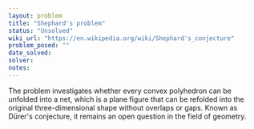 ```yaml
---
layout: problem
title: "Shephard's problem"
status: "Unsolved"
wiki_url: "https://en.wikipedia.org/wiki/Shephard's_conjecture"
problem_posed: ""
date_solved:
solver:
notes:
---
```

The problem investigates whether every convex polyhedron can be unfolded into a net, which is a plane figure that can be refolded into the original three-dimensional shape without overlaps or gaps. Known as Dürer's conjecture, it remains an open question in the field of geometry.
